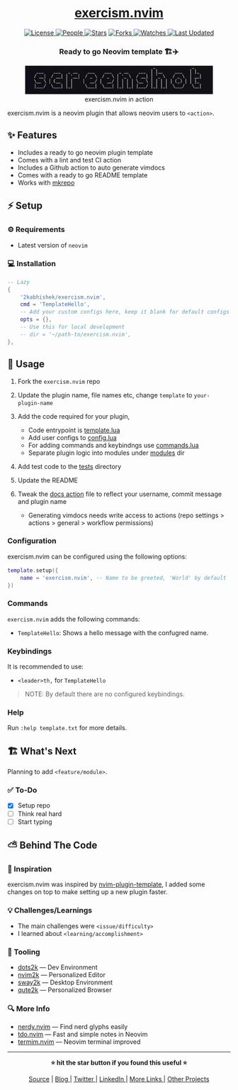 <div align = "center">

<h1><a href="https://github.com/2kabhishek/exercism.nvim">exercism.nvim</a></h1>

<a href="https://github.com/2KAbhishek/exercism.nvim/blob/main/LICENSE">
<img alt="License" src="https://img.shields.io/github/license/2kabhishek/exercism.nvim?style=flat&color=eee&label="> </a>

<a href="https://github.com/2KAbhishek/exercism.nvim/graphs/contributors">
<img alt="People" src="https://img.shields.io/github/contributors/2kabhishek/exercism.nvim?style=flat&color=ffaaf2&label=People"> </a>

<a href="https://github.com/2KAbhishek/exercism.nvim/stargazers">
<img alt="Stars" src="https://img.shields.io/github/stars/2kabhishek/exercism.nvim?style=flat&color=98c379&label=Stars"></a>

<a href="https://github.com/2KAbhishek/exercism.nvim/network/members">
<img alt="Forks" src="https://img.shields.io/github/forks/2kabhishek/exercism.nvim?style=flat&color=66a8e0&label=Forks"> </a>

<a href="https://github.com/2KAbhishek/exercism.nvim/watchers">
<img alt="Watches" src="https://img.shields.io/github/watchers/2kabhishek/exercism.nvim?style=flat&color=f5d08b&label=Watches"> </a>

<a href="https://github.com/2KAbhishek/exercism.nvim/pulse">
<img alt="Last Updated" src="https://img.shields.io/github/last-commit/2kabhishek/exercism.nvim?style=flat&color=e06c75&label="> </a>

<h3>Ready to go Neovim template 🏗️✈️</h3>

<figure>
  <img src="doc/images/screenshot.png" alt="exercism.nvim in action">
  <br/>
  <figcaption>exercism.nvim in action</figcaption>
</figure>

</div>

exercism.nvim is a neovim plugin that allows neovim users to `<action>`.

## ✨ Features

- Includes a ready to go neovim plugin template
- Comes with a lint and test CI action
- Includes a Github action to auto generate vimdocs
- Comes with a ready to go README template
- Works with [mkrepo](https://github.com/2kabhishek/mkrepo)

## ⚡ Setup

### ⚙️ Requirements

- Latest version of `neovim`

### 💻 Installation

```lua
-- Lazy
{
    '2kabhishek/exercism.nvim',
    cmd = 'TemplateHello',
    -- Add your custom configs here, keep it blank for default configs (required)
    opts = {},
    -- Use this for local development
    -- dir = '~/path-to/exercism.nvim',
},
```

## 🚀 Usage

1. Fork the `exercism.nvim` repo
2. Update the plugin name, file names etc, change `template` to `your-plugin-name`
3. Add the code required for your plugin,
   - Code entrypoint is [template.lua](./lua/template.lua)
   - Add user configs to [config.lua](./lua/template/config.lua)
   - For adding commands and keybindngs use [commands.lua](./lua/template/commands.lua)
   - Separate plugin logic into modules under [modules](./lua/template/) dir
4. Add test code to the [tests](./tests/) directory
5. Update the README
6. Tweak the [docs action](./.github/workflows/docs.yml) file to reflect your username, commit message and plugin name

   - Generating vimdocs needs write access to actions (repo settings > actions > general > workflow permissions)

### Configuration

exercism.nvim can be configured using the following options:

```lua
template.setup({
    name = 'exercism.nvim', -- Name to be greeted, 'World' by default
})
```

### Commands

`exercism.nvim` adds the following commands:

- `TemplateHello`: Shows a hello message with the confugred name.

### Keybindings

It is recommended to use:

- `<leader>th,` for `TemplateHello`

> NOTE: By default there are no configured keybindings.

### Help

Run `:help template.txt` for more details.

## 🏗️ What's Next

Planning to add `<feature/module>`.

### ✅ To-Do

- [x] Setup repo
- [ ] Think real hard
- [ ] Start typing

## ⛅ Behind The Code

### 🌈 Inspiration

exercism.nvim was inspired by [nvim-plugin-template](https://github.com/ellisonleao/nvim-plugin-template), I added some changes on top to make setting up a new plugin faster.

### 💡 Challenges/Learnings

- The main challenges were `<issue/difficulty>`
- I learned about `<learning/accomplishment>`

### 🧰 Tooling

- [dots2k](https://github.com/2kabhishek/dots2k) — Dev Environment
- [nvim2k](https://github.com/2kabhishek/nvim2k) — Personalized Editor
- [sway2k](https://github.com/2kabhishek/sway2k) — Desktop Environment
- [qute2k](https://github.com/2kabhishek/qute2k) — Personalized Browser

### 🔍 More Info

- [nerdy.nvim](https://github.com/2kabhishek/nerdy.nevim) — Find nerd glyphs easily
- [tdo.nvim](https://github.com/2KAbhishek/tdo.nvim) — Fast and simple notes in Neovim
- [termim.nvim](https://github.com/2kabhishek/termim,nvim) — Neovim terminal improved

<hr>

<div align="center">

<strong>⭐ hit the star button if you found this useful ⭐</strong><br>

<a href="https://github.com/2KAbhishek/exercism.nvim">Source</a>
| <a href="https://2kabhishek.github.io/blog" target="_blank">Blog </a>
| <a href="https://twitter.com/2kabhishek" target="_blank">Twitter </a>
| <a href="https://linkedin.com/in/2kabhishek" target="_blank">LinkedIn </a>
| <a href="https://2kabhishek.github.io/links" target="_blank">More Links </a>
| <a href="https://2kabhishek.github.io/projects" target="_blank">Other Projects </a>

</div>
